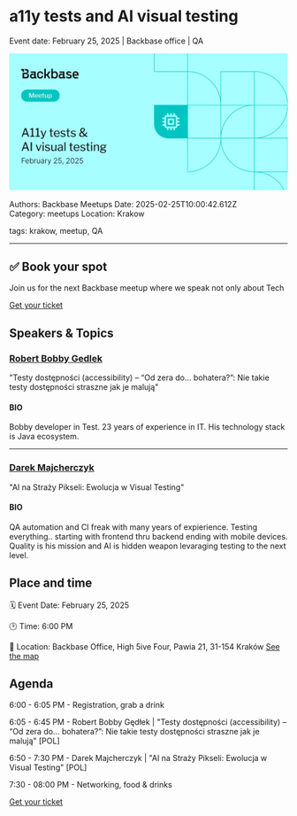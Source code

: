 # a11y tests and AI visual testing

Event date: February 25, 2025 | Backbase office | QA

![](assets/placeholder.webp)

Authors: Backbase Meetups
Date: 2025-02-25T10:00:42.612Z  
Category: meetups
Location: Krakow

tags: krakow, meetup, QA
 
--- 
## ✅ Book your spot

Join us for the next Backbase meetup where we speak not only about Tech

[Get your ticket](https://www.meetup.com/backbase-meetups/)

## Speakers & Topics

### [Robert Bobby Gedlek](https://www.linkedin.com/in/robert-gedlek/)
"Testy dostępności (accessibility) – “Od zera do… bohatera?”: Nie takie testy dostępności straszne jak je malują"

#### BIO
Bobby developer in Test. 23 years of experience in IT. His technology stack is Java ecosystem.

---

### [Darek Majcherczyk]()
"AI na Straży Pikseli: Ewolucja w Visual Testing"

#### BIO
QA automation and CI freak with many years of expierience. Testing everything.. starting with frontend thru backend ending with mobile devices. Quality is his mission and AI is hidden weapon levaraging testing to the next level.

## Place and time

🗓️ Event Date: February 25, 2025

🕑 Time: 6:00  PM

📍 Location: Backbase Office, High 5ive Four, Pawia 21, 31-154 Kraków
[See the map](https://maps.app.goo.gl/UWpwQ9zNaJBxPLEV9)

## Agenda

6:00 - 6:05 PM - Registration, grab a drink

6:05 - 6:45 PM - Robert Bobby Gędłek | "Testy dostępności (accessibility) – “Od zera do… bohatera?”: Nie takie testy dostępności straszne jak je malują" [POL]

6:50 - 7:30 PM - Darek Majcherczyk | "AI na Straży Pikseli: Ewolucja w Visual Testing" [POL]

7:30 - 08:00 PM - Networking, food & drinks

[Get your ticket](https://www.meetup.com/backbase-meetups/)
